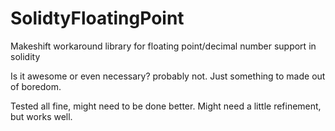 # SolidtyFloatingPoint
Makeshift workaround library for floating point/decimal number support in solidity

Is it awesome or even necessary? probably not. Just something to made out of boredom.

Tested all fine, might need to be done better. 
Might need a little refinement, but works well.
